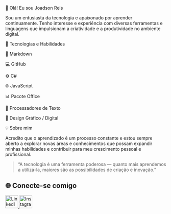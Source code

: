 👋 Olá! Eu sou Joadson Reis

Sou um entusiasta da tecnologia e apaixonado por aprender continuamente. Tenho interesse e experiência com diversas ferramentas e linguagens que impulsionam a criatividade e a produtividade no ambiente digital.

🚀 Tecnologias e Habilidades

📝 Markdown

💻 GitHub

⚙️ C#

🌐 JavaScript

📊 Pacote Office

🧾 Processadores de Texto

🎨 Design Gráfico / Digital


💡 Sobre mim

Acredito que o aprendizado é um processo constante e estou sempre aberto a explorar novas áreas e conhecimentos que possam expandir minhas habilidades e contribuir para meu crescimento pessoal e profissional.

> “A tecnologia é uma ferramenta poderosa — quanto mais aprendemos a utilizá-la, maiores são as possibilidades de criação e inovação.”


## 🌐 Conecte-se comigo

<a href="https://www.linkedin.com/in/joadson-reis-0848752ab?utm_source=share&utm_campaign=share_via&utm_content=profile&utm_medium=android_app">
  <img src="https://img.freepik.com/premium-vector/linkedin-logo_1273375-1521.jpg" width="40" alt="LinkedIn">
</a>
<a href="https://www.instagram.com/joadsxn?igsh=dHRtcXY4c3lrOG5t">
  <img src="https://upload.wikimedia.org/wikipedia/commons/a/a5/Instagram_icon.png" width="40" alt="Instagram">
</a>